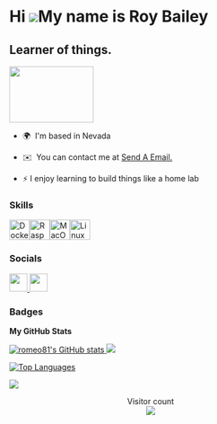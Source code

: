 Hi ![](https://user-images.githubusercontent.com/18350557/176309783-0785949b-9127-417c-8b55-ab5a4333674e.gif)My name is Roy Bailey
==================================================================================================================================


Learner of things.
------------------
 <figcaption>  
 </figcaption>
<img src="https://upload.wikimedia.org/wikipedia/commons/thumb/f/f1/Flag_of_Nevada.svg/1200px-Flag_of_Nevada.svg.png" width="150" height="100">

*   🌍  I'm based in Nevada

<!-- *   🖥️  See my portfolio at [Linkedin](http://www.linkedin.com/in/roybaileyii/) -->

*   ✉️  You can contact me at [Send A Email.](mailto:baileyii.roy@gmail.com)

* ⚡  I enjoy learning to build things like a home lab











  


  
### Skills                           
<p align="left">
<a href="https://www.docker.com/" target="_blank" rel="noreferrer"><img src="https://raw.githubusercontent.com/danielcranney/readme-generator/main/public/icons/skills/docker-colored.svg" width="36" height="36" alt="Docker" /></a><a href="https://www.raspberrypi.org/" target="_blank" rel="noreferrer"><img src="https://raw.githubusercontent.com/danielcranney/readme-generator/main/public/icons/skills/raspberrypi-colored.svg" width="36" height="36" alt="Raspberry Pi" /></a><a href="https://apple.com" target="_blank" rel="noreferrer"><img src="https://raw.githubusercontent.com/danielcranney/readme-generator/main/public/icons/skills/macos-colored.svg" width="36" height="36" alt="MacOS" /></a><a href="https://www.linux.org" target="_blank" rel="noreferrer"><img src="https://raw.githubusercontent.com/danielcranney/readme-generator/main/public/icons/skills/linux-colored.svg" width="36" height="36" alt="Linux" /></a></p>


 ### Socials

<p align="left"> 
 <a href="https://www.github.com/romeo81" target="_blank" rel="noreferrer"> <picture> <source media="(prefers-color-scheme: dark)" srcset="https://raw.githubusercontent.com/danielcranney/readme-generator/main/public/icons/socials/github-dark.svg" /> <source media="(prefers-color-scheme: light)" srcset="https://raw.githubusercontent.com/danielcranney/readme-generator/main/public/icons/socials/github.svg" /> <img src="https://raw.githubusercontent.com/danielcranney/readme-generator/main/public/icons/socials/github.svg" width="32" height="32" /> </picture> </a> <a href="https://www.linkedin.com/in/roybaileyii" target="_blank" rel="noreferrer"> <picture> <source media="(prefers-color-scheme: dark)" srcset="https://raw.githubusercontent.com/danielcranney/readme-generator/main/public/icons/socials/linkedin-dark.svg" /> <source media="(prefers-color-scheme: light)" srcset="https://raw.githubusercontent.com/danielcranney/readme-generator/main/public/icons/socials/linkedin.svg" /> <img src="https://raw.githubusercontent.com/danielcranney/readme-generator/main/public/icons/socials/linkedin.svg" width="32" height="32" /> </picture> </a></p>
                  
### Badges
<b>My GitHub Stats</b> 

<a href="http://www.github.com/romeo81">
<img src="https://github-readme-stats.vercel.app/api?username=romeo81&show_icons=true&hide=&count_private=true&title_color=ef4444&text_color=ef4444&icon_color=f97316&bg_color=000000&hide_border=true&show_icons=true" alt="romeo81's GitHub stats" /> 
</a href=> <a href="http://www.github.com/romeo81"><img src="https://github-readme-streak-stats.herokuapp.com/?user=romeo81&stroke=ef4444&background=000000&ring=ef4444&fire=ef4444&currStreakNum=ef4444&currStreakLabel=ef4444&sideNums=ef4444&sideLabels=ef4444&dates=ef4444&hide_border=true" /></a>


<a href="https://github.com/romeo81" align="left">

<img src="https://github-readme-stats.vercel.app/api/top-langs/?username=romeo81&langs_count=10&title_color=ef4444&text_color=ef4444&icon_color=f97316&bg_color=000000&hide_border=true&locale=en&custom_title=Top%20%Languages" alt="Top Languages" /></a>

<a href="https://www.github.com/romeo81" target="_blank" rel="noreferrer"> <img src="https://img.shields.io/github/followers/romeo81?logo=github&style=for-the-badge&color=f97316&labelColor=000000" /></a>


 <!--count vist thing-->

<p align="center"> 
  Visitor count<br>
  <img src="https://profile-counter.glitch.me/romeo81/count.svg" />
</p>
























<!--
**romeo81/romeo81** is a ✨ _special_ ✨ repository because its `README.md` (this file) appears on your GitHub profile.

Here are some ideas to get you started:

- 🔭 I’m currently working on ...
- 🌱 I’m currently learning ...
- 👯 I’m looking to collaborate on ...
- 🤔 I’m looking for help with ...
- 💬 Ask me about ...
- 📫 How to reach me: ...
- 😄 Pronouns: ...
- ⚡ Fun fact: ...
-->
